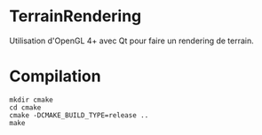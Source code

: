 # TerrainRendering
Utilisation d'OpenGL 4+ avec Qt pour faire un rendering de terrain.

# Compilation

```shell
mkdir cmake
cd cmake
cmake -DCMAKE_BUILD_TYPE=release ..
make
```
